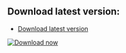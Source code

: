 ## Download latest version: 
- [Download latest version](https://raw.githubusercontent.com/rajasekhar1404/krs-mobile-builds/main/krs_1.0.10.apk)

[![Download now](https://png.pngtree.com/png-vector/20201118/ourmid/pngtree-navy-blue-download-button-with-arrow-png-image_2459555.jpg)](https://raw.githubusercontent.com/rajasekhar1404/krs-mobile-builds/main/krs_1.0.10.apk)
